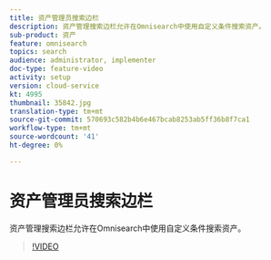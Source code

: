 ```yaml
---
title: 资产管理员搜索边栏
description: 资产管理搜索边栏允许在Omnisearch中使用自定义条件搜索资产。
sub-product: 资产
feature: omnisearch
topics: search
audience: administrator, implementer
doc-type: feature-video
activity: setup
version: cloud-service
kt: 4995
thumbnail: 35842.jpg
translation-type: tm+mt
source-git-commit: 570693c582b4b6e467bcab8253ab5ff36b8f7ca1
workflow-type: tm+mt
source-wordcount: '41'
ht-degree: 0%

---
```



# 资产管理员搜索边栏

资产管理搜索边栏允许在Omnisearch中使用自定义条件搜索资产。

>[!VIDEO](https://video.tv.adobe.com/v/35842/?quality=12&learn=on&hidetitle=true)
